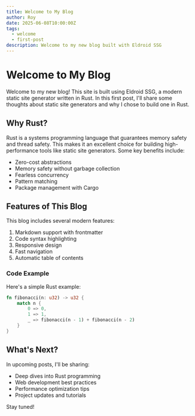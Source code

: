 ```yaml
---
title: Welcome to My Blog
author: Roy
date: 2025-06-08T10:00:00Z
tags:
  - welcome
  - first-post
description: Welcome to my new blog built with Eldroid SSG
---
```


# Welcome to My Blog

Welcome to my new blog! This site is built using Eldroid SSG, a modern static site generator written in Rust. In this first post, I'll share some thoughts about static site generators and why I chose to build one in Rust.

## Why Rust?

Rust is a systems programming language that guarantees memory safety and thread safety. This makes it an excellent choice for building high-performance tools like static site generators. Some key benefits include:

- Zero-cost abstractions
- Memory safety without garbage collection
- Fearless concurrency
- Pattern matching
- Package management with Cargo

## Features of This Blog

This blog includes several modern features:

1. Markdown support with frontmatter
2. Code syntax highlighting
3. Responsive design
4. Fast navigation
5. Automatic table of contents

### Code Example

Here's a simple Rust example:

```rust
fn fibonacci(n: u32) -> u32 {
    match n {
        0 => 0,
        1 => 1,
        _ => fibonacci(n - 1) + fibonacci(n - 2)
    }
}
```

## What's Next?

In upcoming posts, I'll be sharing:

- Deep dives into Rust programming
- Web development best practices
- Performance optimization tips
- Project updates and tutorials

Stay tuned!
